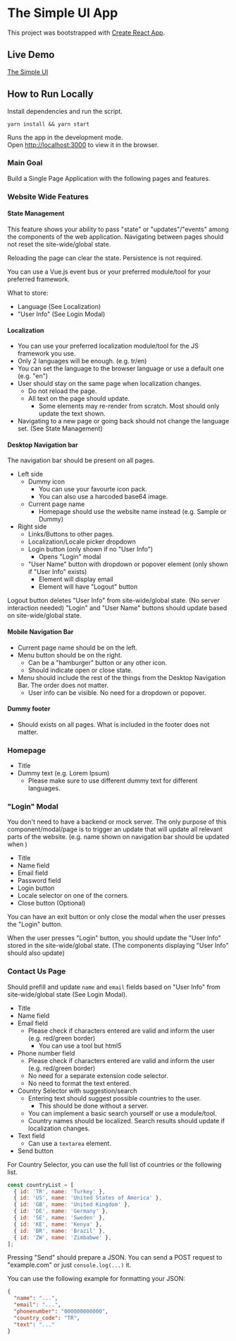 # The Simple UI App

This project was bootstrapped with [Create React App](https://github.com/facebook/create-react-app).

## Live Demo

[The Simple UI](https://the-simple-ui.netlify.app/)

## How to Run Locally

Install dependencies and run the script.

`yarn install && yarn start`

Runs the app in the development mode.\
Open [http://localhost:3000](http://localhost:3000) to view it in the browser.

### Main Goal

Build a Single Page Application with the following pages and features.

### Website Wide Features

#### State Management

This feature shows your ability to pass "state" or "updates"/"events" among the components of the web application. Navigating between pages should not reset the site-wide/global state.

Reloading the page can clear the state. Persistence is not required.

You can use a Vue.js event bus or your preferred module/tool for your preferred framework.

What to store:

- Language (See Localization)
- "User Info" (See Login Modal)

#### Localization

- You can use your preferred localization module/tool for the JS framework you use.
- Only 2 languages will be enough. (e.g. tr/en)
- You can set the language to the browser language or use a default one (e.g. "en")
- User should stay on the same page when localization changes.
  - Do not reload the page.
  - All text on the page should update.
    - Some elements may re-render from scratch. Most should only update the text shown.
- Navigating to a new page or going back should not change the language set. (See State Management)

#### Desktop Navigation bar

The navigation bar should be present on all pages.

- Left side
  - Dummy icon
    - You can use your favourte icon pack.
    - You can also use a harcoded base64 image.
  - Current page name
    - Homepage should use the website name instead (e.g. Sample or Dummy)
- Right side
  - Links/Buttons to other pages.
  - Localization/Locale picker dropdown
  - Login button (only shown if no "User Info")
    - Opens "Login" modal
  - "User Name" button with dropdown or popover element (only shown if "User Info" exists)
    - Element will display email
    - Element will have "Logout" button

Logout button deletes "User Info" from site-wide/global state. (No server interaction needed)
"Login" and "User Name" buttons should update based on site-wide/global state.

#### Mobile Navigation Bar

- Current page name should be on the left.
- Menu button should be on the right.
  - Can be a "hamburger" button or any other icon.
  - Should indicate open or close state.
- Menu should include the rest of the things from the Desktop Navigation Bar. The order does not matter.
  - User info can be visible. No need for a dropdown or popover.

#### Dummy footer

- Should exists on all pages. What is included in the footer does not matter.

### Homepage

- Title
- Dummy text (e.g. Lorem Ipsum)
  - Please make sure to use different dummy text for different languages.

### "Login" Modal

You don't need to have a backend or mock server. The only purpose of this component/modal/page is to trigger an update that will update all relevant parts of the website. (e.g. name shown on navigation bar should be updated when )

- Title
- Name field
- Email field
- Password field
- Login button
- Locale selector on one of the corners.
- Close button (Optional)

You can have an exit button or only close the modal when the user presses the "Login" button.

When the user presses "Login" button, you should update the "User Info" stored in the site-wide/global state. (The components displaying "User Info" should also update)

### Contact Us Page

Should prefill and update `name` and `email` fields based on "User Info" from site-wide/global state (See Login Modal).

- Title
- Name field
- Email field
  - Please check if characters entered are valid and inform the user (e.g. red/green border)
    - You can use a tool but html5
- Phone number field
  - Please check if characters entered are valid and inform the user (e.g. red/green border)
  - No need for a separate extension code selector.
  - No need to format the text entered.
- Country Selector with suggestion/search
  - Entering text should suggest possible countries to the user.
    - This should be done without a server.
  - You can implement a basic search yourself or use a module/tool.
  - Country names should be localized. Search results should update if localization changes.
- Text field
  - Can use a `textarea` element.
- Send button

For Country Selector, you can use the full list of countries or the following list.

```javascript
const countryList = [
  { id: 'TR', name: 'Turkey' },
  { id: 'US', name: 'United States of America' },
  { id: 'GB', name: 'United Kingdom' },
  { id: 'DE', name: 'Germany' },
  { id: 'SE', name: 'Sweden' },
  { id: 'KE', name: 'Kenya' },
  { id: 'BR', name: 'Brazil' },
  { id: 'ZW', name: 'Zimbabwe' },
];
```

Pressing "Send" should prepare a JSON. You can send a POST request to "example.com" or just `console.log(...)` it.

You can use the following example for formatting your JSON:

```json
{
  "name": "...",
  "email": "...",
  "phonenumber": "000000000000",
  "country_code": "TR",
  "text": "..."
}
```
